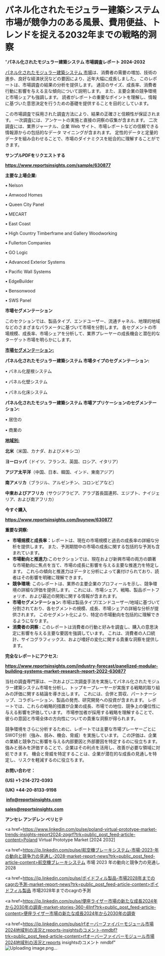 # パネル化されたモジュラー建築システム市場が競争力のある風景、費用便益、トレンドを捉える2032年までの戦略的洞察

"<strong>パネル化されたモジュラー建築システム 市場調査レポート 2024-2032</strong>

<a href=https://www.reportsinsights.com/sample/630877>パネル化されたモジュラー建築システム 市場</a>は、消費者の需要の増加、技術の進歩、良好な経済状況などの要因により、近年大幅に成長しました。 このレポートは、市場調査の結果の分析を提供します。 通貨のサイズ、成長率、消費者行動に影響を与える主な傾向について説明します。 また、主要企業の競争環境と市場シェアも強調します。 読者がレポートの重要なポイントを理解し、情報に基づいた意思決定を行うための基礎を提供することを目的としています。

この市場調査で採用された調査方法により、結果の正確さと信頼性が保証されます。 一次調査には、アンケートの実施と直接の洞察の収集が含まれます。 二次調査には、業界ジャーナル、企業 Web サイト、市場レポートなどの信頼できる情報源からの包括的なデータ マイニングが含まれます。 定性的データと定量的データを組み合わせることで、市場のダイナミクスを総合的に理解することができます。

<strong><b>サンプルPDFをリクエストする</b></strong>

<a href=https://www.reportsinsights.com/sample/630877><strong><u>https://www.reportsinsights.com/sample/630877</u></strong></a>

<strong>主要な上場企業:</strong>

• Nelson

• Amwood Homes

• Queen City Panel

• MECART

• East Coast

• High Country Timberframe and Gallery Woodworking

• Fullerton Companies

• GO Logic

• Advanced Exterior Systems

• Pacific Wall Systems

• EdgeBuilder

• Bensonwood

• SWS Panel

<strong>市場セグメンテーション</strong>

このセクションでは、製品タイプ、エンドユーザー、流通チャネル、地理的地域などのさまざまなパラメータに基づいて市場を分割します。 各セグメントの市場規模、成長率、市場シェアを分析して、業界プレーヤーの成長機会と潜在的なターゲット市場を明らかにします。

<strong><u>市場セグメンテーション</u></strong><strong><u>:</u></strong>

<strong>パネル化されたモジュラー建築システム 市場タイプのセグメンテーション:</strong>

• パネル化屋根システム

• パネル化壁システム

• パネル化床システム

<strong>パネル化されたモジュラー建築システム 市場アプリケーションのセグメンテーション:</strong>

• 居住の

• 商業の

<strong><u>地域別</u></strong><strong><u>:</u></strong>

<strong>北米</strong>（米国、カナダ、およびメキシコ）

<strong>ヨーロッパ</strong>（ドイツ、フランス、英国、ロシア、イタリア）

<strong>アジア太平洋</strong>（中国、日本、韓国、インド、東南アジア）

<strong>南アメリカ</strong>（ブラジル、アルゼンチン、コロンビアなど）

<strong>中東およびアフリカ</strong>（サウジアラビア、アラブ首長国連邦、エジプト、ナイジェリア、および南アフリカ）

<strong>今すぐ購入</strong>

<a href=https://www.reportsinsights.com/buynow/630877><strong><u>https://www.reportsinsights.com/buynow/630877</u></strong></a>

<strong>重要な洞察:</strong>
<ul>
  <li><strong>市場規模と成長率：</strong>レポートは、現在の市場規模と過去の成長率の詳細な分析を提供します。 また、予測期間中の市場の成長に関する包括的な予測も含まれています。</li>
  <li><strong>市場動向と推進力:</strong>このセクションでは、現在および新興市場の両方の顕著な市場動向に焦点を当て、市場の成長に影響を与える主要な推進力を特定します。 これらの傾向と推進力はデータと分析によって裏付けられており、読者はその影響を明確に理解できます。</li>
  <li><strong>競争環境</strong>: このレポートは、業界の主要企業のプロフィールを示し、競争環境の詳細な評価を提供します。 これには、市場シェア、戦略、製品ポートフォリオ、および最近の開発に関する情報が含まれます。</li>
  <li><strong>市場セグメンテーション: </strong>市場は製品タイプ/エンドユーザー/地域に基づいて分割されており、各セグメントの規模、成長、市場シェアの詳細な分析が提供されます。 このセグメント化により、特定の市場動向を包括的に理解できるようになります。</li>
  <li><strong>消費者の洞察 : </strong>このレポートは消費者の行動と好みを調査し、購入の意思決定に影響を与える主要な要因を強調しています。 これは、消費者の人口統計、サイコグラフィックス、および嗜好の変化に関する貴重な洞察を提供します。</li>
</ul>
<strong>完全なレポートにアクセス:</strong>

<a href=https://www.reportsinsights.com/industry-forecast/panelized-modular-building-systems-market-research-report-2022-630877><strong><u><b>https://www.reportsinsights.com/industry-forecast/panelized-modular-building-systems-market-research-report-2022-630877</b></u></strong></a>

当社の調査専門家は、一次および二次調査手法を実施してパネル化されたモジュラー建築システム市場を分析し、トップキープレーヤーが実施する戦略的取り組みの評価に関する結論を導き出します。 これには、合併と買収、パートナーシップ、コラボレーション、製品の発売、研究開発への投資が含まれます。 レポートでは、これらの戦略的措置が企業の成長、市場での地位、競争上の優位性に与える影響を評価しています。 市場参加者が採用する戦略を理解することで、彼らの意図と市場全体の方向性についての貴重な洞察が得られます。

競争環境をさらに分析するために、レポートでは主要な市場プレーヤーごとにSWOT分析（強み、弱み、機会、脅威）を実施しています。 この評価は、企業の業績と競争力に影響を与える内部要因と外部要因を特定するのに役立ちます。 強みと弱みを評価することで、企業はその利点を活用し、改善が必要な領域に対処できます。 機会と脅威を特定することは、企業が潜在的な成長の見通しを特定し、リスクを軽減するのに役立ちます。

<strong>お問い合わせ：</strong>

<strong>(US) +1-214-272-0393</strong>

<strong>(UK) +44-20-8133-9198</strong>

<strong> </strong><a href=info@reportsinsights.com><strong><u>info@reportsinsights.com</u></strong></a>

<a href=sales@reportsinsights.com><strong><u>sales@reportsinsights.com</u></strong></a>

<strong>アンセレ アンデレン ベリヒテ</strong>

<a href=https://www.linkedin.com/pulse/poland-virtual-prototype-market-trends-insights-report2024-zpgrf?trk=public_post_feed-article-content>Poland Virtual Prototype Market [2024 2032]</a>

<a href=https://jp.linkedin.com/pulse/航空機ブレーキシステム-市場-2023-年の動向と競争力の見通し-2028-market-report-news?trk=public_post_feed-article-content>航空機ブレーキシステム 市場 2023 年の動向と競争力の見通し 2028</a>

<a href=https://jp.linkedin.com/pulse/ボイドフィル製品-市場2028年までのcagrの予測-market-report-news?trk=public_post_feed-article-content>ボイドフィル製品 市場2028年までのcagrの予測</a>

<a href=https://jp.linkedin.com/pulse/便座ライザー市場の新たな成長2024年から2030年の調査-market-stories-360-4llnf?trk=public_post_feed-article-content>便座ライザー市場の新たな成長2024年から2030年の調査</a>

<a href=https://jp.linkedin.com/pulse/rfオーバーファイバーモジュール市場2024地域別の活況とreports-insightsのコメント-nmdbf?trk=public_post_feed-article-content>rfオーバーファイバーモジュール市場2024地域別の活況とreports insightsのコメント nmdbf</a>"
![Uploading image.png…]()
